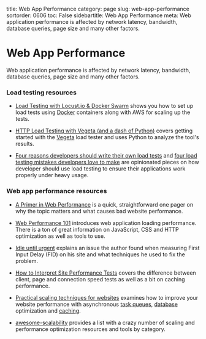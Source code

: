 title: Web App Performance
category: page
slug: web-app-performance
sortorder: 0606
toc: False
sidebartitle: Web App Performance
meta: Web application performance is affected by network latency, bandwidth, database queries, page size and many other factors.


# Web App Performance
Web application performance is affected by network latency, bandwidth, 
database queries, page size and many other factors.


### Load testing resources
* [Load Testing with Locust.io & Docker Swarm](https://wheniwork.engineering/load-testing-with-locust-io-docker-swarm-d78a2602997a)
  shows you how to set up load tests using [Docker](/docker.html) containers
  along with AWS for scaling up the tests.

* [HTTP Load Testing with Vegeta (and a dash of Python)](https://serialized.net/2017/06/load-testing-with-vegeta-and-python/)
  covers getting started with the [Vegeta](https://github.com/tsenart/vegeta)
  load tester and uses Python to analyze the tool's results.

* [Four reasons developers should write their own load tests](https://engineering.klarna.com/four-reasons-developers-should-write-their-own-load-tests-fac74c1be9f1)
  and 
  [four load testing mistakes developers love to make](https://engineering.klarna.com/four-load-testing-mistakes-developers-love-to-make-68b443f7e8a2)
  are opinionated pieces on how developer should use load testing to
  ensure their applications work properly under heavy usage.



### Web app performance resources
* [A Primer in Web Performance](https://kiboit.com/performance) is a quick,
  straightforward one pager on why the topic matters and what causes bad
  website performance.

* [Web Performance 101](https://3perf.com/talks/web-perf-101/) introduces
  web application loading performance. There is a ton of great information
  on JavaScript, CSS and HTTP optimization as well as tools to use. 

* [Idle until urgent](https://philipwalton.com/articles/idle-until-urgent/)
  explains an issue the author found when measuring First Input Delay (FID) 
  on his site and what techniques he used to fix the problem.

* [How to Interpret Site Performance Tests](https://fly.io/articles/how-to-understand-performance-tests/)
  covers the difference between client, page and connection speed tests
  as well as a bit on caching performance.

* [Practical scaling techniques for websites](https://hackernoon.com/practical-scaling-techniques-for-web-sites-554a38dbd492)
  examines how to improve your website performance with asynchronous 
  [task queues](/task-queues.html), [database](/databases.html) optimization
  and [caching](/caching.html).

* [awesome-scalability](https://github.com/binhnguyennus/awesome-scalability)
  provides a list with a crazy number of scaling and performance optimization 
  resources and tools by category.
